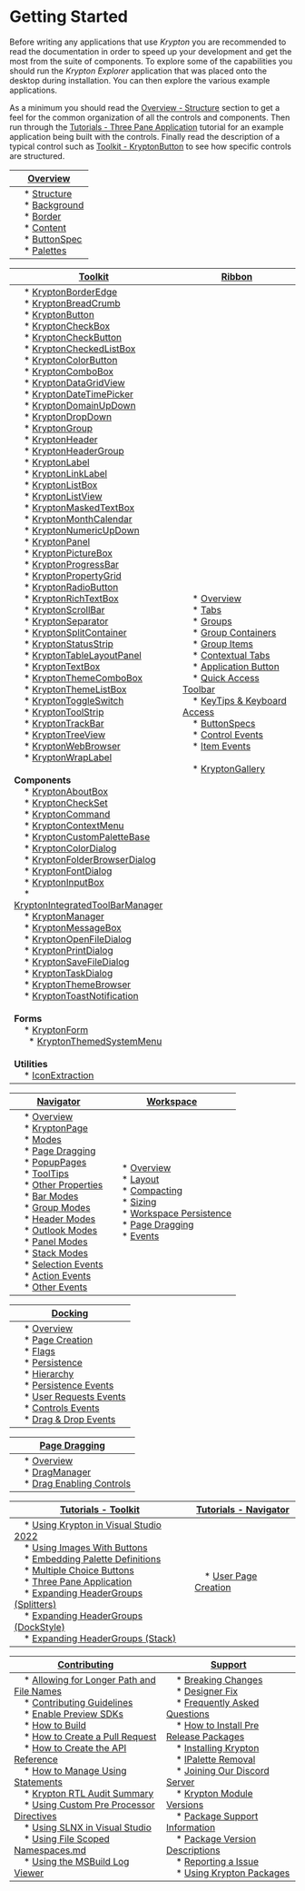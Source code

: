 # Getting Started

Before writing any applications that use *Krypton*  you are recommended to read the documentation in order to speed up your development and get the most from the suite of components. To explore some of the capabilities you should run the *Krypton Explorer*  application that was placed onto the desktop during installation. You can then explore the various example applications.

As a minimum you should read the [Overview - Structure](Overview/Structure.md) section to get a feel for the common organization of all the controls and components. Then run through the [Tutorials - Three Pane Application](Tutorials/Three%20Pane%20Application.md) tutorial for an example application being built with the controls. Finally read the description of a typical control such as [Toolkit - KryptonButton](Toolkit/KryptonButton.md) to see how specific controls are structured.

| [Overview](intro.md)                                                                 |
|--------------------------------------------------------------------------|
| &nbsp; &nbsp; *  [Structure](Overview/Structure.md)<br>  &nbsp; &nbsp; *  [Background](Overview/Background.md)<br>  &nbsp; &nbsp; *  [Border](Overview/Border.md)<br>  &nbsp; &nbsp; *  [Content](Overview/Content.md)<br>  &nbsp; &nbsp; *  [ButtonSpec](Overview/ButtonSpec.md)<br>  &nbsp; &nbsp; *  [Palettes](Overview/Palettes.md) |

| [Toolkit](Krypton_Toolkit.md)       | [Ribbon](Krypton_Ribbon.md)       |
|----------------|----------------|
| &nbsp; &nbsp; *  [KryptonBorderEdge](Toolkit/KryptonBorderEdge.md)  <br> &nbsp; &nbsp; *  [KryptonBreadCrumb](Toolkit/KryptonBreadCrumb.md)  <br> &nbsp; &nbsp; *  [KryptonButton](Toolkit/KryptonButton.md)  <br> &nbsp; &nbsp; *  [KryptonCheckBox](Toolkit/KryptonCheckBox.md)  <br> &nbsp; &nbsp; *  [KryptonCheckButton](Toolkit/KryptonCheckButton.md)  <br> &nbsp; &nbsp; *  [KryptonCheckedListBox](Toolkit/KryptonCheckedListBox.md) <br> &nbsp; &nbsp; *  [KryptonColorButton](Toolkit/KryptonColorButton.md)  <br> &nbsp; &nbsp; *  [KryptonComboBox](Toolkit/KryptonComboBox.md)  <br> &nbsp; &nbsp; *  [KryptonDataGridView](Toolkit/KryptonDataGridView.md)  <br> &nbsp; &nbsp; *   [KryptonDateTimePicker](Toolkit/KryptonDateTimePicker.md)   <br> &nbsp; &nbsp; *  [KryptonDomainUpDown](Toolkit/KryptonDomainUpDown.md)  <br> &nbsp; &nbsp; *  [KryptonDropDown](Toolkit/KryptonDropButton.md) <br> &nbsp; &nbsp; *  [KryptonGroup](Toolkit/KryptonGroup.md)  <br> &nbsp; &nbsp; *  [KryptonHeader](Toolkit/KryptonHeader.md)  <br> &nbsp; &nbsp; *  [KryptonHeaderGroup](Toolkit/KryptonHeaderGroup.md)  <br> &nbsp; &nbsp; *  [KryptonLabel](Toolkit/KryptonLabel.md)  <br> &nbsp; &nbsp; *  [KryptonLinkLabel](Toolkit/KryptonLinkLabel.md)  <br> &nbsp; &nbsp; *  [KryptonListBox](Toolkit/KryptonListBox.md) <br> &nbsp; &nbsp; * [KryptonListView](Toolkit/KryptonListView.md) <br> &nbsp; &nbsp; *  [KryptonMaskedTextBox](Toolkit/KryptonMaskedTextBox.md)  <br> &nbsp; &nbsp; *  [KryptonMonthCalendar](Toolkit/KryptonMonthCalendar.md)  <br> &nbsp; &nbsp; *  [KryptonNumericUpDown](Toolkit/KryptonNumericUpDown.md)  <br> &nbsp; &nbsp; * [KryptonPanel](Toolkit/KryptonPanel.md)  <br> &nbsp; &nbsp; * [KryptonPictureBox](Toolkit/KryptonPictureBox.md) <br> &nbsp; &nbsp; * [KryptonProgressBar](Toolkit/KryptonProgressBar.md) <br> &nbsp; &nbsp; * [KryptonPropertyGrid](Toolkit/KryptonPropertyGrid.md) <br> &nbsp; &nbsp; * [KryptonRadioButton](Toolkit/KryptonRadioButton.md)  <br> &nbsp; &nbsp; *  [KryptonRichTextBox](Toolkit/KryptonRichTextBox.md)  <br> &nbsp; &nbsp; * [KryptonScrollBar](Toolkit/KryptonScrollBar.md) <br> &nbsp; &nbsp; * [KryptonSeparator](Toolkit/KryptonSeparator.md)  <br> &nbsp; &nbsp; *  [KryptonSplitContainer](Toolkit/KryptonSplitContainer.md)  <br> &nbsp; &nbsp; * [KryptonStatusStrip](Toolkit/KryptonStatusStrip.md) <br> &nbsp; &nbsp; * [KryptonTableLayoutPanel](Toolkit/KryptonTableLayoutPanel.md) <br> &nbsp; &nbsp; *  [KryptonTextBox](Toolkit/KryptonTextBox.md) <br> &nbsp; &nbsp; * [KryptonThemeComboBox](Toolkit/KryptonThemeComboBox.md) <br> &nbsp; &nbsp; * [KryptonThemeListBox](Toolkit/KryptonThemeListBox.md) <br> &nbsp; &nbsp; * [KryptonToggleSwitch](Toolkit/KryptonToggleSwitch.md) <br> &nbsp; &nbsp; * [KryptonToolStrip](Toolkit/KryptonToolStrip.md) <br> &nbsp; &nbsp; * [KryptonTrackBar](Toolkit/KryptonTrackBar.md)  <br> &nbsp; &nbsp; *  [KryptonTreeView](Toolkit/KryptonTreeView.md)  <br> &nbsp; &nbsp; * [KryptonWebBrowser](Toolkit/KryptonWebBrowser.md) <br> &nbsp; &nbsp; * [KryptonWrapLabel](Toolkit/KryptonWrapLabel.md) <br> <br> **Components** <br> &nbsp; &nbsp; * [KryptonAboutBox](Toolkit/KryptonAboutBox.md)   <br> &nbsp; &nbsp; *  [KryptonCheckSet](Toolkit/KryptonCheckSet.md)  <br> &nbsp; &nbsp; *  [KryptonCommand](Toolkit/KryptonCommand.md)  <br> &nbsp; &nbsp; *  [KryptonContextMenu](Toolkit/KryptonContextMenu.md)  <br> &nbsp; &nbsp; *  [KryptonCustomPaletteBase](Toolkit/KryptonCustomPaletteBase.md) <br> &nbsp; &nbsp; * [KryptonColorDialog](Toolkit/KryptonColorDialog.md) <br> &nbsp; &nbsp; * [KryptonFolderBrowserDialog](Toolkit/KryptonFolderBrowserDialog.md) <br> &nbsp; &nbsp; * [KryptonFontDialog](Toolkit/KryptonFontDialog.md) <br> &nbsp; &nbsp; *  [KryptonInputBox](Toolkit/KryptonInputBox.md)  <br> &nbsp; &nbsp; * [KryptonIntegratedToolBarManager](Toolkit/KryptonIntegratedToolBarManager.md) <br> &nbsp; &nbsp; *  [KryptonManager](Toolkit/KryptonManager.md)  <br> &nbsp; &nbsp; *  [KryptonMessageBox](Toolkit/KryptonMessageBox.md)  <br> &nbsp; &nbsp; * [KryptonOpenFileDialog](Toolkit/KryptonOpenFileDialog.md) <br> &nbsp; &nbsp; * [KryptonPrintDialog](Toolkit/KryptonPrintDialog.md) <br> &nbsp; &nbsp; * [KryptonSaveFileDialog](Toolkit/KryptonSaveFileDialog.md) <br> &nbsp; &nbsp; * [KryptonTaskDialog](Toolkit/KryptonTaskDialog.md) <br> &nbsp; &nbsp; * [KryptonThemeBrowser](Toolkit/KryptonThemeBrowser.md) <br> &nbsp; &nbsp; * [KryptonToastNotification](Toolkit/KryptonToastNotification.md) <br> <br> **Forms**   <br> &nbsp; &nbsp; *  [KryptonForm](Toolkit/KryptonForm.md) <br> &nbsp; &nbsp; &nbsp; * [KryptonThemedSystemMenu](Toolkit/KryptonThemedSystemMenu.md) <br> <br> **Utilities**   <br> &nbsp; &nbsp; * [IconExtraction](Toolkit/IconExtraction.md) | &nbsp; &nbsp; *  [Overview](Ribbon/KryptonRibbonOverview.md)  <br> &nbsp; &nbsp; * [Tabs](Ribbon/KryptonRibbonTabs.md)  <br> &nbsp; &nbsp; * [Groups](Ribbon/KryptonRibbonGroups.md)  <br> &nbsp; &nbsp; * [Group Containers](Ribbon/KryptonRibbonGroupContainers.md)  <br> &nbsp; &nbsp; * [Group Items](Ribbon/KryptonRibbonGroupItems.md)  <br> &nbsp; &nbsp; * [Contextual Tabs](Ribbon/KryptonRibbonContextualTabs.md)  <br> &nbsp; &nbsp; * [Application Button](Ribbon/KryptonRibbonApplicationButton.md)  <br> &nbsp; &nbsp; * [Quick Access Toolbar](Ribbon/KryptonRibbonQuickAccessToolbar.md)  <br> &nbsp; &nbsp; * [KeyTips & Keyboard Access](Ribbon/KryptonRibbonKeyTipsAndKeyboardAccess.md)  <br> &nbsp; &nbsp; * [ButtonSpecs](Ribbon/ButtonSpecs.md)  <br> &nbsp; &nbsp; * [Control Events](Ribbon/ControlEvents.md)  <br> &nbsp; &nbsp; * [Item Events](Ribbon/ItemEvents.md) <br> <br> &nbsp; &nbsp; * [KryptonGallery](Ribbon/KryptonGallery.md) |

| [Navigator](Krypton_Navigator.md)       | [Workspace](Krypton_Workspace.md)       |
|----------------|----------------|
| &nbsp; &nbsp; * [Overview](Navigator/Navigator%20Overview.md)  <br> &nbsp; &nbsp; * [KryptonPage](Navigator/Navigator%20KryptonPage.md)  <br> &nbsp; &nbsp; * [Modes](Navigator/Navigator%20Modes.md)  <br> &nbsp; &nbsp; * [Page Dragging](Navigator/Navigator Page%20Dragging.md)  <br> &nbsp; &nbsp; * [PopupPages](Navigator/Navigator PopupPages.md)  <br> &nbsp; &nbsp; * [ToolTips](Navigator/Navigator ToolTips.md)  <br> &nbsp; &nbsp; * [Other Properties](Navigator/Navigator Other%20Properties.md)  <br> &nbsp; &nbsp; * [Bar Modes](Navigator/Navigator Bar%20Modes.md)  <br> &nbsp; &nbsp; * [Group Modes](Navigator/Navigator%20Group%20Modes.md)  <br> &nbsp; &nbsp; * [Header Modes](Navigator/Navigator%20Header%20Modes.md)  <br> &nbsp; &nbsp; * [Outlook Modes](Navigator/Navigator Outlook%20Modes.md)  <br> &nbsp; &nbsp; * [Panel Modes](Navigator/Navigator%20Panel%20Modes.md)  <br> &nbsp; &nbsp; * [Stack Modes](Navigator/Navigator Stack%20Modes.md)  <br> &nbsp; &nbsp; * [Selection Events](Navigator/Navigator Selection%20Events.md)  <br> &nbsp; &nbsp; * [Action Events](Navigator/Navigator Action%20Events.md)  <br> &nbsp; &nbsp; * [Other Events](Navigator/Navigator Other%20Events.md) | &nbsp; &nbsp; * [Overview](Workspace/Workspace%20Overview.md)  <br> &nbsp; &nbsp; * [Layout](Workspace/Workspace%20Layout.md)  <br> &nbsp; &nbsp; * [Compacting](Workspace/Workspace%20Compacting.md)  <br> &nbsp; &nbsp; * [Sizing](Workspace/Workspace%20Sizing.md)  <br> &nbsp; &nbsp; * [Workspace Persistence](Workspace/Workspace Persistence.md)  <br> &nbsp; &nbsp; * [Page Dragging](Workspace/Workspace Page%20Dragging.md)  <br> &nbsp; &nbsp; * [Events](Workspace/Workspace Events.md) |

| [Docking](Krypton_Docking.md) |
|----------------|
| &nbsp; &nbsp; * [Overview](Docking/Krypton%20Docking%20Overview.md)  <br> &nbsp; &nbsp; * [Page Creation](Docking/Krypton%20Docking%20Page%20Creation.md)  <br> &nbsp; &nbsp; * [Flags](Docking/Krypton%20Docking%20Flags.md)  <br> &nbsp; &nbsp; * [Persistence](Docking/Krypton%20Docking%20Persistence.md)  <br> &nbsp; &nbsp; * [Hierarchy](Docking/Krypton%20Docking%20Hierarchy.md)  <br> &nbsp; &nbsp; * [Persistence Events](Docking/Krypton%20Docking%20Persistence%20Events.md)  <br> &nbsp; &nbsp; * [User Requests Events](Docking/Krypton%20Docking%20User%20Requests.md)  <br> &nbsp; &nbsp; * [Controls Events](Docking/Krypton%20Docking%20Controls%20Events.md)  <br> &nbsp; &nbsp; * [Drag & Drop Events](Docking/Krypton%20Docking%20Drag%20and%20Drop.md) |

| [Page Dragging](Page_Dragging.md) |
|----------------|
| &nbsp; &nbsp; * [Overview](Page%20Dragging/Page%20Dragging%20Overview.md)  <br> &nbsp; &nbsp; * [DragManager](Page%20Dragging/DragManager.md)  <br> &nbsp; &nbsp; * [Drag Enabling Controls](Page%20Dragging/Drag%20Enabling%20Controls.md) |

| [Tutorials - Toolkit](../Tutorials.md)       | [Tutorials - Navigator](../Tutorials.md)       |
|----------------|----------------|
| &nbsp; &nbsp; * [Using Krypton in Visual Studio 2022](Tutorials/Using%20Krypton%20in%20Visual%20Studio%202022.md)  <br> &nbsp; &nbsp; * [Using Images With Buttons](Tutorials/Using%20Images%20With%20Buttons.md)  <br> &nbsp; &nbsp; * [Embedding Palette Definitions](Tutorials/Embedding%20Palette%20Definitions.md)  <br> &nbsp; &nbsp; * [Multiple Choice Buttons](Tutorials/Multiple%20Choice%20Buttons.md)  <br> &nbsp; &nbsp; * [Three Pane Application](Tutorials/Three%20Pane%20Application.md)  <br> &nbsp; &nbsp; * [Expanding HeaderGroups (Splitters)](Tutorials/Expanding%20HeaderGroups%20Splitters.md)  <br> &nbsp; &nbsp; * [Expanding HeaderGroups (DockStyle)](Tutorials/Expanding%20HeaderGroups%20DockStyle.md)  <br> &nbsp; &nbsp; * [Expanding HeaderGroups (Stack)](Tutorials/Expanding%20HeaderGroups%20Stack.md)  | &nbsp; &nbsp; * [User Page Creation](Tutorials/User%20Page%20Creation.md) |

| [Contributing](../Contributing.md) | [Support](../Support.md) |
|----------------|----------------|
| &nbsp; &nbsp; * [Allowing for Longer Path and File Names](../Contributing/Allowing-for-Longer-Path-and-File-Names.md)  <br> &nbsp; &nbsp; * [Contributing Guidelines](../Contributing/Contributing-Guidelines.md)  <br> &nbsp; &nbsp; * [Enable Preview SDKs](../Contributing/Enable-Preview-SDK.md)  <br> &nbsp; &nbsp; * [How to Build](../Contributing/How-to-Build.md)  <br> &nbsp; &nbsp; * [How to Create a Pull Request](../Contributing/How-to-Create-a-Pull-Request.md)  <br> &nbsp; &nbsp; * [How to Create the API Reference](../Contributing/How-to-Create-the-API-Reference.md)  <br> &nbsp; &nbsp; * [How to Manage Using Statements](../Contributing/How-to-Manage-Using-Statements.md) <br> &nbsp; &nbsp; * [Krypton RTL Audit Summary](../Contributing/Krypton%20RTL%20Audit%20Summary.md) <br> &nbsp; &nbsp; * [Using Custom Pre Processor Directives](../Contributing/Using%20Custom%20Pre%20Processor%20Directives.md) <br> &nbsp; &nbsp; * [Using SLNX in Visual Studio](../Contributing/Using%20SLNX%20in%20Visual%20Studio.md) <br> &nbsp; &nbsp; * [Using File Scoped Namespaces.md](../Contributing/Using%20File%20Scoped%20Namespaces.md) <br> &nbsp; &nbsp; * [Using the MSBuild Log Viewer](../Contributing/Using%20the%20MSBuild%20Log%20Viewer.md) | &nbsp; &nbsp; * [Breaking Changes](../Support/Breaking%20Changes.md) <br> &nbsp; &nbsp; * [Designer Fix](../Support/Designer%20Fix.md)  <br> &nbsp; &nbsp; * [Frequently Asked Questions](../Support/FAQ.md)  <br> &nbsp; &nbsp; * [How to Install Pre Release Packages](../Support/How%20to%20Install%20Pre%20Release%20Packages.md)  <br> &nbsp; &nbsp; * [Installing Krypton](../Support/Installing%20Krypton.md)  <br> &nbsp; &nbsp; * [IPalette Removal](../Support/IPalette%20Removal.md)  <br> &nbsp; &nbsp; * [Joining Our Discord Server](../Support/Joining%20Our%20Discord%20Server.md)  <br> &nbsp; &nbsp; * [Krypton Module Versions](../Support/Krypton%20Module%20Versions.md)  <br> &nbsp; &nbsp; * [Package Support Information](../Support/Package%20Support%20Information.md)  <br> &nbsp; &nbsp; * [Package Version Descriptions](../Support/Package%20Version%20Descriptions.md)  <br> &nbsp; &nbsp; * [Reporting a Issue](../Support/Reporting%20a%20Issue.md)  <br> &nbsp; &nbsp; * [Using Krypton Packages](../Support/Using%20Krypton%20Packages.md) |
